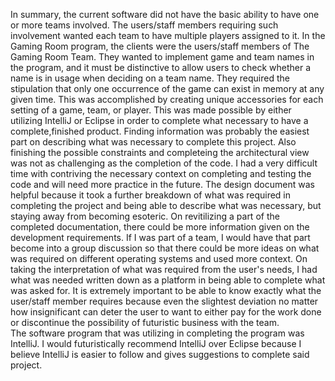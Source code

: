 



   In summary, the current software did not have the basic ability to have one or more teams involved. The users/staff
  members requiring such involvement wanted each team to have multiple players assigned to it. In the Gaming Room
  program, the clients were the users/staff members of The Gaming Room Team. They wanted to implement game and
  team names in the program, and it must be distinctive to allow users to check whether a name is in usage when
  deciding on a team name. They required the stipulation that only one occurrence of the game can exist in memory at
  any given time. This was accomplished by creating unique accessories for each setting of a game, team, or player.
  This was made possible by either utilizing IntelliJ or Eclipse in order to complete what necessary to have a
  complete,finished product. 
    Finding information was probably the easiest part on describing what was necessary to complete this project. Also
  finishing the possible constraints and completeing the architectural view was not as challenging as the completion
  of the code. I had a very difficult time with contriving the necessary context on completing and testing the code and
  will need more practice in the future.  The design document was helpful because it took a further breakdown of what
  was required in completing the project and being able to describe what was necessary, but staying away from
  becoming esoteric. 
    On revitilizing a part of the completed documentation, there could be more information given on the development 
  requirements.  If I was part of a team, I would have that part become into a group discussion so that there could be
  more ideas on what was required on different operating systems and used more context.  On taking the interpretation of 
  what was required from the user's needs, I had what was needed written down as a platform in being able to complete what
  was asked for.  It is extremely important to be able to know exactly what the user/staff member requires because even the 
  slightest deviation no matter how insignificant can deter the user to want to either pay for the work done or
  discontinue the possibility of futuristic business with the team.  
     The software program that was utilizing in completing the program was IntelliJ.  I would futuristically recommend
  IntelliJ over Eclipse because I believe IntelliJ is easier to follow and gives suggestions to complete said project.  
    
     
